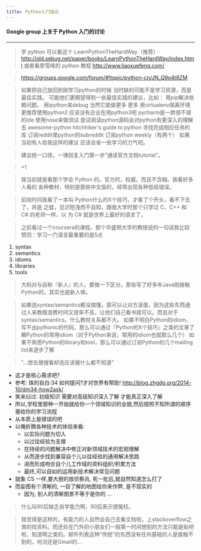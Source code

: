 ```yaml
---
title: Python入门指北
---
```


#### Google group 上关于 Python 入门的讨论
-----------------------------------------------------------


> 学 python 可以看这个 LearnPythonTheHardWay（推荐）
http://old.sebug.net/paper/books/LearnPythonTheHardWay/index.html
或者看廖雪峰的 python 教程
http://www.liaoxuefeng.com/

> https://groups.google.com/forum/#!topic/python-cn/JN_Q9o4t8ZM

> 如果把自己放回到刚学习python的时候 当时缺的可能不是学习资源，而是最佳实践。
可能他们更期望得到一些最佳实践的建议，比如：
用pip解决依赖问题。
用ipython来debug 当然它能做更多 更多
用virtualenv隔离环境
更推荐使用python2 应该没有企业在用python3吧
pycharm是一款很不错的ide
使用nose来做测试
尝试阅读python源码会对python有更深入的理解
去 awesome-python  hitchhiker's guide to python  寻找完成相应任务的库
订阅reddit里python的subreddit
订阅python weekly（有两个）
如果当初有人给我这样的建议 应该会省一些学习的力气吧。



> 建议统一口径，一律回复入门第一步“通读官方文档tutorial”。 

> +1 

> 我当初就是看那个学会 Python 的。官方的，权威，而且不含糊。我看好多人看的 
各种教材，特别是那些中文版的，经常出现各种低级错误。 

> 前段时间我看了一本叫 Python什么的X个技巧，才看了个开头，看不下去了，井底 
之蛙，见识短浅而不自知，跟我大学时那个只学过 C、C++ 和 C# 的老师一样，以 
为 C# 就是世界上最好的语言了。 


> 之前看过一个coursera的课程，那个华盛顿大学的教授说的一句话我比较赞同：学习一门语言最重要的是5点 
1. syntax 
2. semantics 
3. idioms 
4. libraries 
5. tools 

> 大妈对与自称『新人』的人，要做一下区分。那些写了好多年Java刚接触Python的，其实也是新人嘛。 

> 如果连syntax/semantics都没搞懂，那可以让对方滚蛋，因为这些东西通过人来教既浪费时间又效率不高，让他们自己看书就可以。而且对于syntax/semantics，什么教材关系都不大。 
如果不明白Python的idiom，写不出pythonic的代码，那么可以通过『Python的X个技巧』之类的文章了解Python的常用idiom（对于Python来说，常用的idiom也就那么几个） 
如果不熟悉Python的library和tool，那么可以通过订阅Python的几个mailing list来逐步了解 


> "...想去搜搜看却连应该搜什么都不知道" 
- 这才是核心需求吧? 
- 参考: 珠的自白:34 如何提问?才对世界有帮助! 
    http://blog.zhgdg.org/2014-10/dm34-how2ask/ 
- 笑来曰过: 
    初级知识 
        需要对高级知识深入了解 
            才能真正深入了解 
- 所以,学校里那种一开始就给你一个领域知识的全貌,然后按照不知所谓的顺序塞给你的学习流程 
- 从本质上是错误的吧 
- 以俺折腾各种技术的体验来看: 
    - 以实际问题为切入 
    - 以过往经验为支撑 
    - 在持续的问题解决中修正对新领域技术的宏观理解 
    - 从而逐步找到兼容自个儿以往经验的通用解决思路 
    - 进而形成吻合自个儿工作域的资料组织/积累方法 
    - 最终,可以自如的运用新技术解决常见问题 
- 就象 CS 一样,要大胆的放侦察兵, 死一批后,就自然知道怎么打了 
- 而妄图有个清晰的, 一目了解的地图给你来作弊, 是不现实的 
    - 因为, 别人的清晰图景不等于是你的 
    ... 


> 什么叫90后缺乏自学能力啊，90后表示很冤枉。

> 我觉得是这样的，有能力的人自然会自己去看文档啦，上stackoverflow之类的找资料。而还处在门外的小朋友们一般第一时间想到的方法只能是贴吧啦，知道啊之类的。邮件列表这种“传统"的东西没有任何基础的人是接触不到的，何况还是Gmail的…